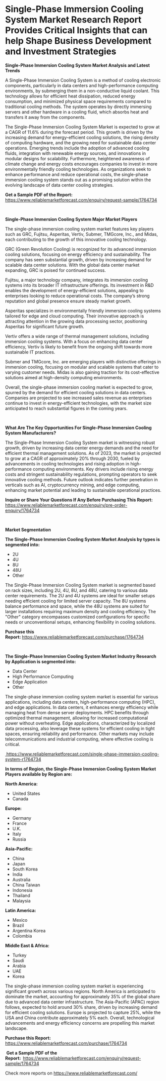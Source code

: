 <p><h1>Single-Phase Immersion Cooling System Market Research Report Provides Critical Insights that can help Shape Business Development and Investment Strategies</h1></p><p><strong>Single-Phase Immersion Cooling System Market Analysis and Latest Trends</strong></p>
<p><p>A Single-Phase Immersion Cooling System is a method of cooling electronic components, particularly in data centers and high-performance computing environments, by submerging them in a non-conductive liquid coolant. This technology allows for efficient heat dissipation, reduced energy consumption, and minimized physical space requirements compared to traditional cooling methods. The system operates by directly immersing servers and other hardware in a cooling fluid, which absorbs heat and transfers it away from the components.</p><p>The Single-Phase Immersion Cooling System Market is expected to grow at a CAGR of 11.6% during the forecast period. This growth is driven by the increasing demand for energy-efficient cooling solutions, the rising density of computing hardware, and the growing need for sustainable data center operations. Emerging trends include the adoption of advanced cooling fluids, integration with renewable energy sources, and innovations in modular designs for scalability. Furthermore, heightened awareness of climate change and energy costs encourages companies to invest in more environmentally friendly cooling technologies. As organizations seek to enhance performance and reduce operational costs, the single-phase immersion cooling system stands out as a promising solution within the evolving landscape of data center cooling strategies.</p></p>
<p><strong>Get a Sample PDF of the Report:&nbsp;</strong> <a href="https://www.reliablemarketforecast.com/enquiry/request-sample/1764734?utm_campaign=1170&utm_medium=2&utm_source=Github&utm_content=ia&utm_term=27022025&utm_id=single-phase-immersion-cooling-system">https://www.reliablemarketforecast.com/enquiry/request-sample/1764734</a></p>
<p>&nbsp;</p>
<p><strong>Single-Phase Immersion Cooling System Major Market Players</strong></p>
<p><p>The single-phase immersion cooling system market features key players such as GRC, Fujitsu, Asperitas, Vertiv, Submer, TMGcore, Inc., and Midas, each contributing to the growth of this innovative cooling technology. </p><p>GRC (Green Revolution Cooling) is recognized for its advanced immersion cooling solutions, focusing on energy efficiency and sustainability. The company has seen substantial growth, driven by increasing demand for scalable data center solutions. With the global data center market expanding, GRC is poised for continued success.</p><p>Fujitsu, a major technology company, integrates its immersion cooling systems into its broader IT infrastructure offerings. Its investment in R&D enables the development of energy-efficient solutions, appealing to enterprises looking to reduce operational costs. The company’s strong reputation and global presence ensure steady market growth.</p><p>Asperitas specializes in environmentally friendly immersion cooling systems tailored for edge and cloud computing. Their innovative approach is attracting attention in the growing data processing sector, positioning Asperitas for significant future growth.</p><p>Vertiv offers a wide range of thermal management solutions, including immersion cooling systems. With a focus on enhancing data center efficiency, Vertiv is likely to benefit from the ongoing shift towards more sustainable IT practices.</p><p>Submer and TMGcore, Inc. are emerging players with distinctive offerings in immersion cooling, focusing on modular and scalable systems that cater to varying customer needs. Midas is also gaining traction for its cost-effective solutions aimed at high-density computing environments.</p><p>Overall, the single-phase immersion cooling market is expected to grow, spurred by the demand for efficient cooling solutions in data centers. Companies are projected to see increased sales revenue as enterprises continue to invest in energy-efficient technologies, with the market size anticipated to reach substantial figures in the coming years.</p></p>
<p>&nbsp;</p>
<p><strong>What Are The Key Opportunities For Single-Phase Immersion Cooling System Manufacturers?</strong></p>
<p><p>The Single-Phase Immersion Cooling System market is witnessing robust growth, driven by increasing data center energy demands and the need for efficient thermal management solutions. As of 2023, the market is projected to grow at a CAGR of approximately 20% through 2030, fueled by advancements in cooling technologies and rising adoption in high-performance computing environments. Key drivers include rising energy costs and stringent sustainability regulations, prompting operators to seek innovative cooling methods. Future outlook indicates further penetration in verticals such as AI, cryptocurrency mining, and edge computing, enhancing market potential and leading to sustainable operational practices.</p></p>
<p><strong>Inquire or Share Your Questions If Any Before Purchasing This Report:</strong> <a href="https://www.reliablemarketforecast.com/enquiry/pre-order-enquiry/1764734?utm_campaign=1170&utm_medium=2&utm_source=Github&utm_content=ia&utm_term=27022025&utm_id=single-phase-immersion-cooling-system">https://www.reliablemarketforecast.com/enquiry/pre-order-enquiry/1764734</a></p>
<p>&nbsp;</p>
<p><strong>Market Segmentation</strong></p>
<p><strong>The Single-Phase Immersion Cooling System Market Analysis by types is segmented into:</strong></p>
<p><ul><li>2U</li><li>4U</li><li>8U</li><li>48U</li><li>Other</li></ul></p>
<p><p>The Single-Phase Immersion Cooling System market is segmented based on rack sizes, including 2U, 4U, 8U, and 48U, catering to various data center requirements. The 2U and 4U systems are ideal for smaller setups needing efficient cooling for limited server capacity. The 8U systems balance performance and space, while the 48U systems are suited for larger installations requiring maximum density and cooling efficiency. The "Other" category encompasses customized configurations for specific needs or unconventional setups, enhancing flexibility in cooling solutions.</p></p>
<p><strong>Purchase this Report:&nbsp;</strong><a href="https://www.reliablemarketforecast.com/purchase/1764734?utm_campaign=1170&utm_medium=2&utm_source=Github&utm_content=ia&utm_term=27022025&utm_id=single-phase-immersion-cooling-system">https://www.reliablemarketforecast.com/purchase/1764734</a></p>
<p>&nbsp;</p>
<p><strong>The Single-Phase Immersion Cooling System Market Industry Research by Application is segmented into:</strong></p>
<p><ul><li>Data Center</li><li>High Performance Computing</li><li>Edge Application</li><li>Other</li></ul></p>
<p><p>The single-phase immersion cooling system market is essential for various applications, including data centers, high-performance computing (HPC), and edge applications. In data centers, it enhances energy efficiency while managing heat from dense server deployments. HPC benefits through optimized thermal management, allowing for increased computational power without overheating. Edge applications, characterized by localized data processing, also leverage these systems for efficient cooling in tight spaces, ensuring reliability and performance. Other markets may include telecommunications and industrial computing, where effective cooling is critical.</p></p>
<p><a href="https://www.reliablemarketforecast.com/single-phase-immersion-cooling-system-r1764734?utm_campaign=1170&utm_medium=2&utm_source=Github&utm_content=ia&utm_term=27022025&utm_id=single-phase-immersion-cooling-system">&nbsp;https://www.reliablemarketforecast.com/single-phase-immersion-cooling-system-r1764734</a></p>
<p><strong>In terms of Region, the Single-Phase Immersion Cooling System Market Players available by Region are:</strong></p>
<p>
    <p> <strong> North America: </strong>
        <ul>
            <li>United States</li>
            <li>Canada</li>
        </ul>
        </p> 
    <p> <strong> Europe: </strong>
        <ul>
            <li>Germany</li>
            <li>France</li>
            <li>U.K.</li>
            <li>Italy</li>
            <li>Russia</li>
        </ul>
        </p> 
    <p> <strong> Asia-Pacific: </strong>
        <ul>
            <li>China</li>
            <li>Japan</li>
            <li>South Korea</li>
            <li>India</li>
            <li>Australia</li>
            <li>China Taiwan</li>
            <li>Indonesia</li>
            <li>Thailand</li>
            <li>Malaysia</li>
        </ul>
        </p> 
    <p> <strong> Latin America: </strong>
        <ul>
            <li>Mexico</li>
            <li>Brazil</li>
            <li>Argentina Korea</li>
            <li>Colombia</li>
        </ul>
        </p> 
    <p> <strong> Middle East & Africa: </strong>
        <ul>
            <li>Turkey</li>
            <li>Saudi</li>
            <li>Arabia</li>
            <li>UAE</li>
            <li>Korea</li>
        </ul>
    </p>
    </p>
<p><p>The single-phase immersion cooling system market is experiencing significant growth across various regions. North America is anticipated to dominate the market, accounting for approximately 35% of the global share due to advanced data center infrastructure. The Asia-Pacific (APAC) region follows, expected to hold around 30% share, driven by increasing demand for efficient cooling solutions. Europe is projected to capture 25%, while the USA and China contribute approximately 5% each. Overall, technological advancements and energy efficiency concerns are propelling this market landscape.</p></p>
<p><strong>Purchase this Report: </strong><a href="https://www.reliablemarketforecast.com/purchase/1764734?utm_campaign=1170&utm_medium=2&utm_source=Github&utm_content=ia&utm_term=27022025&utm_id=single-phase-immersion-cooling-system">https://www.reliablemarketforecast.com/purchase/1764734</a></p>
<p>&nbsp;<strong>Get a Sample PDF of the Report:&nbsp;&nbsp;</strong><a href="https://www.reliablemarketforecast.com/enquiry/request-sample/1764734?utm_campaign=1170&utm_medium=2&utm_source=Github&utm_content=ia&utm_term=27022025&utm_id=single-phase-immersion-cooling-system">https://www.reliablemarketforecast.com/enquiry/request-sample/1764734</a></p>
<p><strong></strong></p>
<p>Check more reports on <a href="https://www.reliablemarketforecast.com/?utm_campaign=1170&utm_medium=2&utm_source=Github&utm_content=ia&utm_term=27022025&utm_id=single-phase-immersion-cooling-system">https://www.reliablemarketforecast.com/</a></p>